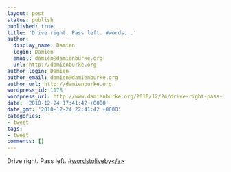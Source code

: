 ```yaml
---
layout: post
status: publish
published: true
title: 'Drive right. Pass left. #words...'
author:
  display_name: Damien
  login: Damien
  email: damien@damienburke.org
  url: http://damienburke.org
author_login: Damien
author_email: damien@damienburke.org
author_url: http://damienburke.org
wordpress_id: 1178
wordpress_url: http://www.damienburke.org/2010/12/24/drive-right-pass-left-words/
date: '2010-12-24 17:41:42 +0000'
date_gmt: '2010-12-24 22:41:42 +0000'
categories:
- tweet
tags:
- tweet
comments: []
---
```

<p>Drive right. Pass left. #<a href="http:&#47;&#47;search.twitter.com&#47;search?q=%23wordstoliveby" class="aktt_hashtag">wordstoliveby<&#47;a></p>
